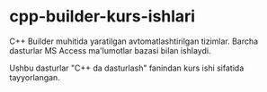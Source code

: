# cpp-builder-kurs-ishlari
C++ Builder muhitida yaratilgan avtomatlashtirilgan tizimlar.
Barcha dasturlar MS Access ma'lumotlar bazasi bilan ishlaydi.

Ushbu dasturlar "C++ da dasturlash" fanindan kurs ishi sifatida tayyorlangan.
